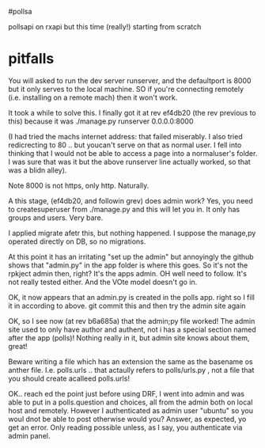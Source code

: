 #pollsa

pollsapi on rxapi but this time (really!) 
starting from scratch

# pitfalls
You will asked to run the dev server runserver, and the defaultport is 8000
but it only serves to the local machine. SO if you're connecting remotely (i.e. installing on a remote mach)
then it won't work. 

It took a while to solve this. I finally got it at rev ef4db20
(the rev previous to this) because it was
./manage.py runserver 0.0.0.0:8000

(I had tried the machs internet address: that failed miserably. I also tried redicrecting to 80 .. but youcan't
serve on that as normal user. I fell into thinking that I would not be able to access a page into a normaluser's
folder. I was sure that was it but the above runserver line actually worked, so that was a blidn alley).

Note 8000 is not https, only http. Naturally.

A this stage, (ef4db20, and followin grev) does admin work? Yes, you need to createsuperuser from ./manage.py
and this will let you in. It only has groups and users. Very bare.

I applied migrate afetr this, but nothing happened. I suppose the manage,py operated directly on DB, so no migrations.

At this point it has an irritating "set up the admin" but annoyingly the github shows that "admin.py" in 
the app folder is where this goes. So it's not the rpkject admin then, right? It's the apps admin. OH well need to follow.
It's not really tested either. And the VOte model doesn't go in.

OK, it now appears that an admin.py is created in the polls app. right so I fill it in according to above. git commit this
and then try the admin site again

OK, so I see now (at rev b6a685a) that the admin;py file worked! The admin site used to only have author and authent, not i
has a special section named after the app (polls)!  Nothing really in it, but admin site knows about them, great!


Beware writing a file which has an extension the same as the basename os anther file.
I.e. polls.urls .. that actaully refers to polls/urls.py , not a file that you should create acalleed polls.urls!

OK.. reach ed the point just before using DRF, I went into admin and was able to put in a polls.question
and choices, all from the admin both on local host and remotely. However I authenticated as admin user "ubuntu"
so you woul dnot be able to post otherwise would you? Answer, as expected, yo get an error. Only reading possible
unless, as I say, you authenticate via admin panel.

